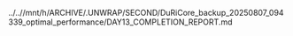 ../..//mnt/h/ARCHIVE/.UNWRAP/SECOND/DuRiCore_backup_20250807_094339_optimal_performance/DAY13_COMPLETION_REPORT.md